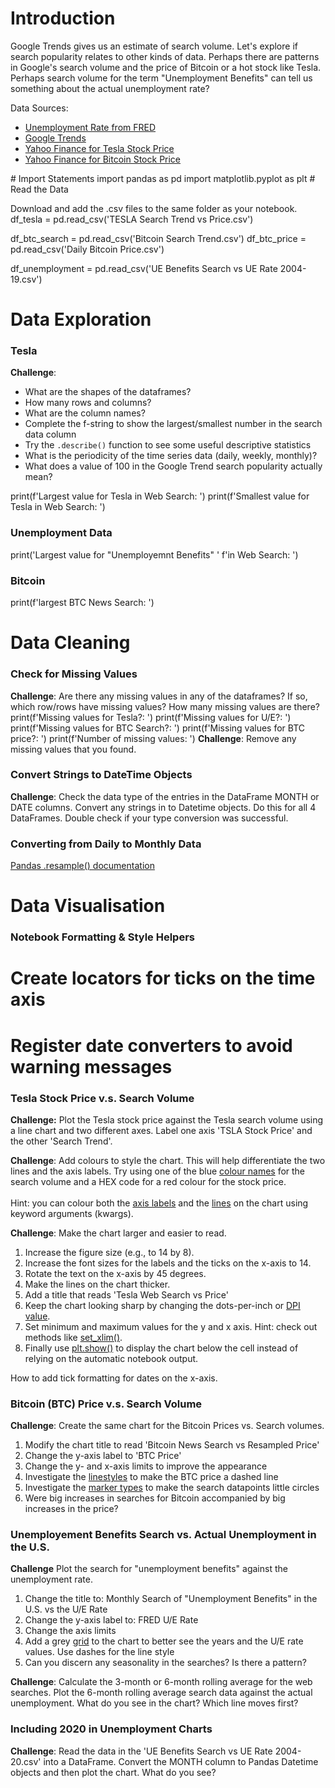 # Introduction
Google Trends gives us an estimate of search volume. Let's explore if search popularity relates to other kinds of data. Perhaps there are patterns in Google's search volume and the price of Bitcoin or a hot stock like Tesla. Perhaps search volume for the term "Unemployment Benefits" can tell us something about the actual unemployment rate? 

Data Sources: <br>
<ul>
<li> <a href="https://fred.stlouisfed.org/series/UNRATE/">Unemployment Rate from FRED</a></li>
<li> <a href="https://trends.google.com/trends/explore">Google Trends</a> </li>  
<li> <a href="https://finance.yahoo.com/quote/TSLA/history?p=TSLA">Yahoo Finance for Tesla Stock Price</a> </li>    
<li> <a href="https://finance.yahoo.com/quote/BTC-USD/history?p=BTC-USD">Yahoo Finance for Bitcoin Stock Price</a> </li>
</ul>
# Import Statements
import pandas as pd
import matplotlib.pyplot as plt
# Read the Data

Download and add the .csv files to the same folder as your notebook.
df_tesla = pd.read_csv('TESLA Search Trend vs Price.csv')

df_btc_search = pd.read_csv('Bitcoin Search Trend.csv')
df_btc_price = pd.read_csv('Daily Bitcoin Price.csv')

df_unemployment = pd.read_csv('UE Benefits Search vs UE Rate 2004-19.csv')
# Data Exploration
### Tesla
**Challenge**: <br>
<ul>
<li>What are the shapes of the dataframes? </li>
<li>How many rows and columns? </li>
<li>What are the column names? </li>
<li>Complete the f-string to show the largest/smallest number in the search data column</li> 
<li>Try the <code>.describe()</code> function to see some useful descriptive statistics</li>
<li>What is the periodicity of the time series data (daily, weekly, monthly)? </li>
<li>What does a value of 100 in the Google Trend search popularity actually mean?</li>
</ul>

print(f'Largest value for Tesla in Web Search: ')
print(f'Smallest value for Tesla in Web Search: ')

### Unemployment Data

print('Largest value for "Unemployemnt Benefits" '
      f'in Web Search: ')
### Bitcoin


print(f'largest BTC News Search: ')
# Data Cleaning
### Check for Missing Values
**Challenge**: Are there any missing values in any of the dataframes? If so, which row/rows have missing values? How many missing values are there?
print(f'Missing values for Tesla?: ')
print(f'Missing values for U/E?: ')
print(f'Missing values for BTC Search?: ')
print(f'Missing values for BTC price?: ')
print(f'Number of missing values: ')
**Challenge**: Remove any missing values that you found. 

### Convert Strings to DateTime Objects
**Challenge**: Check the data type of the entries in the DataFrame MONTH or DATE columns. Convert any strings in to Datetime objects. Do this for all 4 DataFrames. Double check if your type conversion was successful.



### Converting from Daily to Monthly Data

[Pandas .resample() documentation](https://pandas.pydata.org/pandas-docs/stable/reference/api/pandas.DataFrame.resample.html) <br>


# Data Visualisation
### Notebook Formatting & Style Helpers
# Create locators for ticks on the time axis
# Register date converters to avoid warning messages
### Tesla Stock Price v.s. Search Volume
**Challenge:** Plot the Tesla stock price against the Tesla search volume using a line chart and two different axes. Label one axis 'TSLA Stock Price' and the other 'Search Trend'. 

**Challenge**: Add colours to style the chart. This will help differentiate the two lines and the axis labels. Try using one of the blue [colour names](https://matplotlib.org/3.1.1/gallery/color/named_colors.html) for the search volume and a HEX code for a red colour for the stock price. 
<br>
<br>
Hint: you can colour both the [axis labels](https://matplotlib.org/3.3.2/api/text_api.html#matplotlib.text.Text) and the [lines](https://matplotlib.org/3.2.1/api/_as_gen/matplotlib.lines.Line2D.html#matplotlib.lines.Line2D) on the chart using keyword arguments (kwargs).  

**Challenge**: Make the chart larger and easier to read. 
1. Increase the figure size (e.g., to 14 by 8). 
2. Increase the font sizes for the labels and the ticks on the x-axis to 14. 
3. Rotate the text on the x-axis by 45 degrees. 
4. Make the lines on the chart thicker. 
5. Add a title that reads 'Tesla Web Search vs Price'
6. Keep the chart looking sharp by changing the dots-per-inch or [DPI value](https://matplotlib.org/3.1.1/api/_as_gen/matplotlib.pyplot.figure.html). 
7. Set minimum and maximum values for the y and x axis. Hint: check out methods like [set_xlim()](https://matplotlib.org/3.1.1/api/_as_gen/matplotlib.axes.Axes.set_xlim.html). 
8. Finally use [plt.show()](https://matplotlib.org/3.2.1/api/_as_gen/matplotlib.pyplot.show.html) to display the chart below the cell instead of relying on the automatic notebook output.

How to add tick formatting for dates on the x-axis. 

### Bitcoin (BTC) Price v.s. Search Volume
**Challenge**: Create the same chart for the Bitcoin Prices vs. Search volumes. <br>
1. Modify the chart title to read 'Bitcoin News Search vs Resampled Price' <br>
2. Change the y-axis label to 'BTC Price' <br>
3. Change the y- and x-axis limits to improve the appearance <br>
4. Investigate the [linestyles](https://matplotlib.org/3.2.1/api/_as_gen/matplotlib.pyplot.plot.html ) to make the BTC price a dashed line <br>
5. Investigate the [marker types](https://matplotlib.org/3.2.1/api/markers_api.html) to make the search datapoints little circles <br>
6. Were big increases in searches for Bitcoin accompanied by big increases in the price?


### Unemployement Benefits Search vs. Actual Unemployment in the U.S.
**Challenge** Plot the search for "unemployment benefits" against the unemployment rate. 
1. Change the title to: Monthly Search of "Unemployment Benefits" in the U.S. vs the U/E Rate <br>
2. Change the y-axis label to: FRED U/E Rate <br>
3. Change the axis limits <br>
4. Add a grey [grid](https://matplotlib.org/3.2.1/api/_as_gen/matplotlib.pyplot.grid.html) to the chart to better see the years and the U/E rate values. Use dashes for the line style<br> 
5. Can you discern any seasonality in the searches? Is there a pattern? 

**Challenge**: Calculate the 3-month or 6-month rolling average for the web searches. Plot the 6-month rolling average search data against the actual unemployment. What do you see in the chart? Which line moves first?


### Including 2020 in Unemployment Charts
**Challenge**: Read the data in the 'UE Benefits Search vs UE Rate 2004-20.csv' into a DataFrame. Convert the MONTH column to Pandas Datetime objects and then plot the chart. What do you see?


